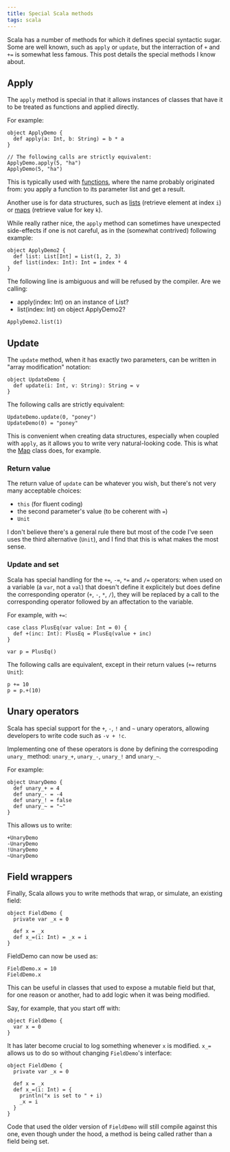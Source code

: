 ```yaml
---
title: Special Scala methods
tags: scala
---
```


Scala has a number of methods for which it defines special syntactic sugar. Some are well known, such as `apply` or
`update`, but the interraction of `+` and `+=` is somewhat less famous. This post details the special methods I know
about.

<!--more-->
## Apply

The `apply` method is special in that it allows instances of classes that have it to be treated as functions and
applied directly.

For example:

```tut:silent
object ApplyDemo {
  def apply(a: Int, b: String) = b * a
}

// The following calls are strictly equivalent:
ApplyDemo.apply(5, "ha")
ApplyDemo(5, "ha")
```

This is typically used with [functions](http://www.scala-lang.org/api/current/#scala.Function1), where the name probably
originated from: you apply a function to its parameter list and get a result.

Another use is for data structures, such as
[lists](http://www.scala-lang.org/api/current/#scala.collection.List) (retrieve element at index `i`) or
[maps](http://www.scala-lang.org/api/current/#scala.collection.Map) (retrieve value for key `k`).

While really rather nice, the `apply` method can sometimes have unexpected side-effects if one is not careful, as in the
(somewhat contrived) following example:

```tut:silent
object ApplyDemo2 {
  def list: List[Int] = List(1, 2, 3)
  def list(index: Int): Int = index * 4
}
```

The following line is ambiguous and will be refused by the compiler. Are we calling:

* apply(index: Int) on an instance of List?
* list(index: Int) on object ApplyDemo2?

```tut:silent:fail
ApplyDemo2.list(1)
```


## Update

The `update` method, when it has exactly two parameters, can be written in "array modification" notation:

```tut:silent
object UpdateDemo {
  def update(i: Int, v: String): String = v
}
```

The following calls are strictly equivalent:

```tut
UpdateDemo.update(0, "poney")
UpdateDemo(0) = "poney"
```

This is convenient when creating data structures, especially when coupled with `apply`, as it allows you to write very
natural-looking code. This is what the [Map](http://www.scala-lang.org/api/current/#scala.collection.Map) class does,
for example.


### Return value

The return value of `update` can be whatever you wish, but there's not very many acceptable choices:

* `this` (for fluent coding)
* the second parameter's value (to be coherent with `=`)
* `Unit`

I don't believe there's a general rule there but most of the code I've seen uses the third alternative (`Unit`), and I
find that this is what makes the most sense.


### Update and set

Scala has special handling for the `+=`, `-=`, `*=` and `/=` operators: when used on a variable (a `var`, not a `val`)
that doesn't define it explicitely but does define the corresponding operator (`+`, `-`, `*`, `/`), they will be
replaced by a call to the corresponding operator followed by an affectation to the variable.

For example, with `+=`:

```tut:silent
case class PlusEq(var value: Int = 0) {
  def +(inc: Int): PlusEq = PlusEq(value + inc)
}

var p = PlusEq()
```

The following calls are equivalent, except in their return values (`+=` returns `Unit`):

```tut
p += 10
p = p.+(10)
```


## Unary operators

Scala has special support for the `+`, `-`, `!` and `~` unary operators, allowing developers to write code such as
`-v + !c`.

Implementing one of these operators is done by defining the correspoding `unary_` method: `unary_+`, `unary_-`,
`unary_!` and `unary_~`.

For example:

```tut:silent
object UnaryDemo {
  def unary_+ = 4
  def unary_- = -4
  def unary_! = false
  def unary_~ = "~"
}
```

This allows us to write:

```tut
+UnaryDemo
-UnaryDemo
!UnaryDemo
~UnaryDemo
```



## Field wrappers

Finally, Scala allows you to write methods that wrap, or simulate, an existing field:

```tut:silent
object FieldDemo {
  private var _x = 0

  def x = _x
  def x_=(i: Int) = _x = i
}
```

FieldDemo can now be used as:

```tut:
FieldDemo.x = 10
FieldDemo.x
```

This can be useful in classes that used to expose a mutable field but that, for one reason or another, had to add logic
when it was being modified.

Say, for example, that you start off with:

```tut:silent
object FieldDemo {
  var x = 0
}
```

It has later become crucial to log something whenever `x` is modified. `x_=` allows us to do so without changing
`FieldDemo`'s interface:

```tut:silent
object FieldDemo {
  private var _x = 0

  def x = _x
  def x_=(i: Int) = {
    println("x is set to " + i)
    _x = i
  }
}
```

Code that used the older version of `FieldDemo` will still compile against this one, even though under the hood, a method
is being called rather than a field being set.
